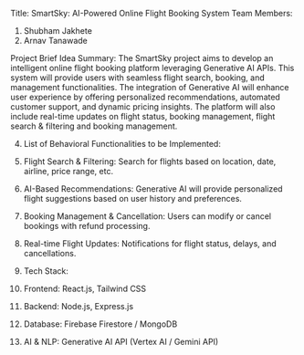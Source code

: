 Title: SmartSky: AI-Powered Online Flight Booking System
Team Members:
1.	Shubham Jakhete
2.	Arnav Tanawade

Project Brief Idea Summary:
The SmartSky project aims to develop an intelligent online flight booking platform leveraging Generative AI APIs. This system will provide users with seamless flight search, booking, and management functionalities. The integration of Generative AI will enhance user experience by offering personalized recommendations, automated customer support, and dynamic pricing insights. The platform will also include real-time updates on flight status, booking management, flight search & filtering and booking management.

4. List of Behavioral Functionalities to be Implemented:
  1.	Flight Search & Filtering: Search for flights based on location, date, airline, price range, etc.
  2.	AI-Based Recommendations: Generative AI will provide personalized flight suggestions based on user history and preferences.
  3.	Booking Management & Cancellation: Users can modify or cancel bookings with refund processing.
  4.	Real-time Flight Updates: Notifications for flight status, delays, and cancellations.

5. Tech Stack:
  1.	Frontend: React.js, Tailwind CSS
  2.	Backend: Node.js, Express.js
  3.	Database: Firebase Firestore / MongoDB
  4.	AI & NLP: Generative AI API (Vertex AI / Gemini API)
